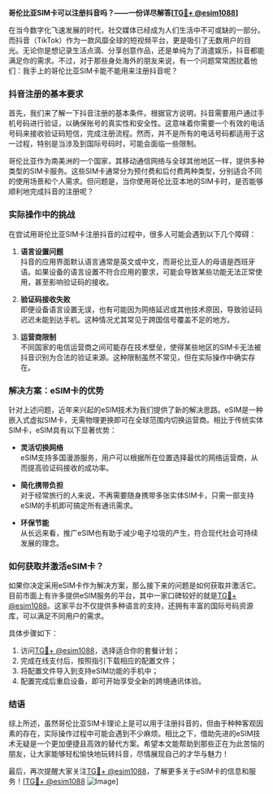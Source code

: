 **哥伦比亚SIM卡可以注册抖音吗？——一份详尽解答[[TG💪+ @esim1088](https://t.me/s/esim1088)]**

在当今数字化飞速发展的时代，社交媒体已经成为人们生活中不可或缺的一部分。而抖音（TikTok）作为一款风靡全球的短视频平台，更是吸引了无数用户的目光。无论你是想记录生活点滴、分享创意作品，还是单纯为了消遣娱乐，抖音都能满足你的需求。不过，对于那些身处海外的朋友来说，有一个问题常常困扰着他们：我手上的哥伦比亚SIM卡能不能用来注册抖音呢？

### 抖音注册的基本要求

首先，我们来了解一下抖音注册的基本条件。根据官方说明，抖音需要用户通过手机号码进行验证，以确保账号的真实性和安全性。这意味着你需要一个有效的电话号码来接收验证码短信，完成注册流程。然而，并不是所有的电话号码都适用于这一过程，特别是当涉及到国际号码时，可能会面临一些限制。

哥伦比亚作为南美洲的一个国家，其移动通信网络与全球其他地区一样，提供多种类型的SIM卡服务。这些SIM卡通常分为预付费和后付费两种类型，分别适合不同的使用场景和个人需求。但问题是，当你使用哥伦比亚本地的SIM卡时，是否能够顺利地完成抖音的注册呢？

### 实际操作中的挑战

在尝试用哥伦比亚SIM卡注册抖音的过程中，很多人可能会遇到以下几个障碍：

1. **语言设置问题**  
   抖音的应用界面默认语言通常是英文或中文，而哥伦比亚人的母语是西班牙语。如果设备的语言设置不符合应用的要求，可能会导致某些功能无法正常使用，甚至影响验证码的接收。

2. **验证码接收失败**  
   即便设备语言设置无误，也有可能因为网络延迟或其他技术原因，导致验证码迟迟未能到达手机。这种情况尤其常见于跨国信号覆盖不足的地方。

3. **运营商限制**  
   不同国家的电信运营商之间可能存在技术壁垒，使得某些地区的SIM卡无法被抖音识别为合法的验证来源。这种限制虽然不常见，但在实际操作中确实存在。

### 解决方案：eSIM卡的优势

针对上述问题，近年来兴起的eSIM技术为我们提供了新的解决思路。eSIM是一种嵌入式虚拟SIM卡，无需物理更换即可在全球范围内切换运营商。相比于传统实体SIM卡，eSIM具有以下显著优势：

- **灵活切换网络**  
  eSIM支持多国漫游服务，用户可以根据所在位置选择最优的网络运营商，从而提高验证码接收的成功率。
  
- **简化携带负担**  
  对于经常旅行的人来说，不再需要随身携带多张实体SIM卡，只需一部支持eSIM的手机即可搞定所有通讯需求。

- **环保节能**  
  从长远来看，推广eSIM也有助于减少电子垃圾的产生，符合现代社会可持续发展的理念。

### 如何获取并激活eSIM卡？

如果你决定采用eSIM卡作为解决方案，那么接下来的问题是如何获取并激活它。目前市面上有许多提供eSIM服务的平台，其中一家口碑较好的就是[TG💪+ @esim1088](https://t.me/s/esim1088)。这家平台不仅提供多种语言的支持，还拥有丰富的国际号码资源库，可以满足不同用户的需求。

具体步骤如下：
1. 访问[TG💪+ @esim1088](https://t.me/s/esim1088)，选择适合你的套餐计划；
2. 完成在线支付后，按照指引下载相应的配置文件；
3. 将配置文件导入到支持eSIM功能的手机中；
4. 配置完成后重启设备，即可开始享受全新的跨境通讯体验。

### 结语

综上所述，虽然哥伦比亚SIM卡理论上是可以用于注册抖音的，但由于种种客观因素的存在，实际操作过程中可能会遇到不少麻烦。相比之下，借助先进的eSIM技术无疑是一个更加便捷且高效的替代方案。希望本文能帮助到那些正在为此苦恼的朋友，让大家能够轻松愉快地玩转抖音，尽情展现自己的才华与魅力！

最后，再次提醒大家关注[TG💪+ @esim1088](https://t.me/s/esim1088)，了解更多关于eSIM卡的信息和服务！[[TG💪+ @esim1088](https://t.me/s/esim1088) ![Image](https://i.postimg.cc/4NQfJmqS/Snipaste-2025-05-13-00-14-12.png)]